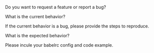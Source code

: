 Do you want to request a feature or report a bug?

What is the current behavior?

If the current behavior is a bug, please provide the steps to reproduce.

What is the expected behavior?

Please incule your babelrc config and code example.

